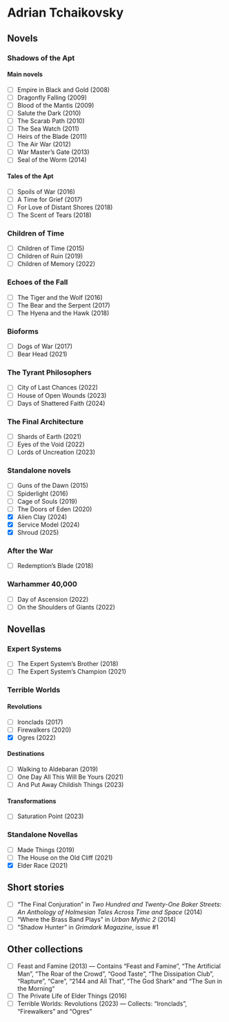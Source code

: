 # Adrian Tchaikovsky

## Novels

### Shadows of the Apt

#### Main novels

- [ ] Empire in Black and Gold (2008)
- [ ] Dragonfly Falling (2009)
- [ ] Blood of the Mantis (2009)
- [ ] Salute the Dark (2010)
- [ ] The Scarab Path (2010)
- [ ] The Sea Watch (2011)
- [ ] Heirs of the Blade (2011)
- [ ] The Air War (2012)
- [ ] War Master’s Gate (2013)
- [ ] Seal of the Worm (2014)

#### Tales of the Apt

- [ ] Spoils of War (2016)
- [ ] A Time for Grief (2017)
- [ ] For Love of Distant Shores (2018)
- [ ] The Scent of Tears (2018)

### Children of Time

- [ ] Children of Time (2015)
- [ ] Children of Ruin (2019)
- [ ] Children of Memory (2022)

### Echoes of the Fall

- [ ] The Tiger and the Wolf (2016)
- [ ] The Bear and the Serpent (2017)
- [ ] The Hyena and the Hawk (2018)

### Bioforms

- [ ] Dogs of War (2017)
- [ ] Bear Head (2021)

### The Tyrant Philosophers

- [ ] City of Last Chances (2022)
- [ ] House of Open Wounds (2023)
- [ ] Days of Shattered Faith (2024)

### The Final Architecture

- [ ] Shards of Earth (2021)
- [ ] Eyes of the Void (2022)
- [ ] Lords of Uncreation (2023)

### Standalone novels

- [ ] Guns of the Dawn (2015)
- [ ] Spiderlight (2016)
- [ ] Cage of Souls (2019)
- [ ] The Doors of Eden (2020)
- [x] Alien Clay (2024)
- [x] Service Model (2024)
- [x] Shroud (2025)

### After the War

- [ ] Redemption’s Blade (2018)

### Warhammer 40,000

- [ ] Day of Ascension (2022)
- [ ] On the Shoulders of Giants (2022)

## Novellas

### Expert Systems

- [ ] The Expert System’s Brother (2018)
- [ ] The Expert System’s Champion (2021)

### Terrible Worlds

#### Revolutions

- [ ] Ironclads (2017)
- [ ] Firewalkers (2020)
- [x] Ogres (2022)

#### Destinations

- [ ] Walking to Aldebaran (2019)
- [ ] One Day All This Will Be Yours (2021)
- [ ] And Put Away Childish Things (2023)

#### Transformations

- [ ] Saturation Point (2023)

### Standalone Novellas

- [ ] Made Things (2019)
- [ ] The House on the Old Cliff (2021)
- [x] Elder Race (2021)

## Short stories

- [ ] “The Final Conjuration” in _Two Hundred and Twenty-One Baker Streets: An Anthology of Holmesian Tales Across Time and Space_ (2014)
- [ ] “Where the Brass Band Plays” in _Urban Mythic 2_ (2014)
- [ ] “Shadow Hunter” in _Grimdark Magazine_, issue #1

## Other collections

- [ ] Feast and Famine (2013) — Contains “Feast and Famine”, “The Artificial Man”, “The Roar of the Crowd”, “Good Taste”, “The Dissipation Club”, “Rapture”, “Care”, “2144 and All That”, “The God Shark“ and “The Sun in the Morning“
- [ ] The Private Life of Elder Things (2016)
- [ ] Terrible Worlds: Revolutions (2023) — Collects: “Ironclads”, “Firewalkers” and “Ogres”
